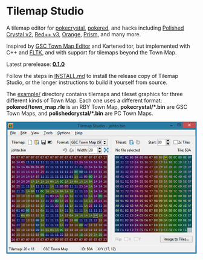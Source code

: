 # Tilemap Studio

A tilemap editor for [pokecrystal](https://github.com/pret/pokecrystal), [pokered](https://github.com/pret/pokered), and hacks including [Polished Crystal v2](https://github.com/Rangi42/polishedcrystal/tree/v2.2.0), [Red++ v3](https://github.com/TheFakeMateo/rpp-backup), [Orange](https://github.com/PiaCarrot/pokeorange), [Prism](https://www.reddit.com/r/PokemonPrism), and many more.

Inspired by [GSC Town Map Editor](https://hax.iimarckus.org/topic/97/) and Karteneditor, but implemented with C++ and [FLTK](http://www.fltk.org/), and with support for tilemaps beyond the Town Map.

Latest prerelease: [**0.1.0**](https://github.com/Rangi42/polished-map/releases/tag/v0.1.0)

Follow the steps in [INSTALL.md](INSTALL.md) to install the release copy of Tilemap Studio, or the longer instructions to build it yourself from source.

The [example/](example/) directory contains tilemaps and tileset graphics for three different kinds of Town Map. Each one uses a different format: **pokered/town_map.rle** is an RBY Town Map, **pokecrystal/\*.bin** are GSC Town Maps, and **polishedcrystal/\*.bin** are PC Town Maps.

![Screenshot](screenshot.png)
